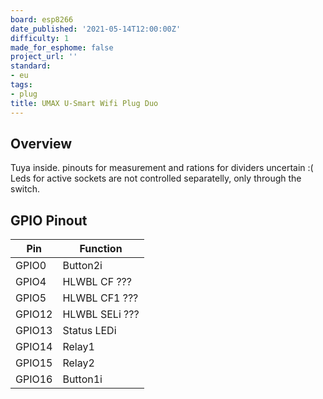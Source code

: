```yaml
---
board: esp8266
date_published: '2021-05-14T12:00:00Z'
difficulty: 1
made_for_esphome: false
project_url: ''
standard:
- eu
tags:
- plug
title: UMAX U-Smart Wifi Plug Duo
---
```


## Overview

Tuya inside. pinouts for measurement and rations for dividers uncertain :(
Leds for active sockets are not controlled separatelly, only through the switch.

## GPIO Pinout

| Pin    | Function            |
| ------ | ------------------- |
| GPIO0  | Button2i            |
| GPIO4  | HLWBL CF       ???  |
| GPIO5  | HLWBL CF1      ???  |
| GPIO12 | HLWBL SELi     ???  |
| GPIO13 | Status LEDi         |
| GPIO14 | Relay1              |
| GPIO15 | Relay2              |
| GPIO16 | Button1i            |